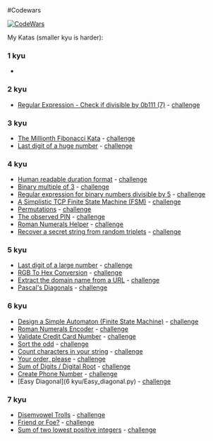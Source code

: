 #Codewars

[![CodeWars](https://www.codewars.com/users/Dispatched/badges/large)](https://www.codewars.com/users/Dispatched "My Codewars profile")

My Katas (smaller kyu is harder):

### 1 kyu</a>
*
### 2 kyu</a>
* [Regular Expression - Check if divisible by 0b111 (7)](2%20kyu/Regular_Expression_Check_if_divisible_by_0b111_(7).py) - [challenge](https://www.codewars.com/kata/56a73d2194505c29f600002d)
### 3 kyu</a>
* [The Millionth Fibonacci Kata](3%20kyu/The_Millionth_Fibonacci_Kata.py) - [challenge](https://www.codewars.com/kata/53d40c1e2f13e331fc000c26)
* [Last digit of a huge number](3%20kyu/Last_digit_of_a_huge_number.py) - [challenge](https://www.codewars.com/kata/5518a860a73e708c0a000027)
### 4 kyu</a>
* [Human readable duration format](4%20kyu/Human_readable_duration_format.py) - [challenge](https://www.codewars.com/kata/52742f58faf5485cae000b9a)
* [Binary multiple of 3](4%20kyu/Binary_multiple_of_3.py) - [challenge](https://www.codewars.com/kata/54de279df565808f8b00126a)
* [Regular expression for binary numbers divisible by 5](4%20kyu/Regular_expression_for_binary_numbers_divisible_by_5.py) - [challenge](https://www.codewars.com/kata/5647c3858d4acbbe550000ad)
* [A Simplistic TCP Finite State Machine (FSM)](4%20kyu/TCP_finite_state_machine.py) - [challenge](https://www.codewars.com/kata/54acc128329e634e9a000362)
* [Permutations](4%20kyu/Permutations.py) - [challenge](https://www.codewars.com/kata/5254ca2719453dcc0b00027d)
* [The observed PIN](4%20kyu/The_observed_pin.py) - [challenge](https://www.codewars.com/kata/5263c6999e0f40dee200059d)
* [Roman Numerals Helper](4%20kyu/Roman_numerals_helper.py) - [challenge](https://www.codewars.com/kata/51b66044bce5799a7f000003)
* [Recover a secret string from random triplets](4%20kyu/Recover_secret_string.py) - [challenge](https://www.codewars.com/kata/53f40dff5f9d31b813000774)
### 5 kyu
* [Last digit of a large number](5%20kyu/Last_digit_of_a_large_number.py) - [challenge](https://www.codewars.com/kata/5511b2f550906349a70004e1)
* [RGB To Hex Conversion](5%20kyu/RGB_to_hex.py) - [challenge](https://www.codewars.com/kata/513e08acc600c94f01000001)
* [Extract the domain name from a URL](5%20kyu/Extract_domain_from_url.py) - [challenge](https://www.codewars.com/kata/514a024011ea4fb54200004b)
* [Pascal's Diagonals](5%20kyu/Pascal's_Diagonals.py) - [challenge](https://www.codewars.com/kata/576b072359b1161a7b000a17)
### 6 kyu</a>
* [Design a Simple Automaton (Finite State Machine)](6%20kyu/Simple_automaton.py) - [challenge](https://www.codewars.com/kata/5268acac0d3f019add000203)
* [Roman Numerals Encoder](6%20kyu/roman_numerals.py) - [challenge](https://www.codewars.com/kata/51b62bf6a9c58071c600001b)
* [Validate Credit Card Number](6%20kyu/Validate_credit_card_number.py) - [challenge](https://www.codewars.com/kata/5418a1dd6d8216e18a0012b2)
* [Sort the odd](6%20kyu/Sort_the_odd.py) - [challenge](https://www.codewars.com/kata/578aa45ee9fd15ff4600090d)
* [Count characters in your string](6%20kyu/Count_characters_in_your_string.py) - [challenge](https://www.codewars.com/kata/52efefcbcdf57161d4000091)
* [Your order, please](6%20kyu/your_order_please.py) - [challenge](https://www.codewars.com/kata/55c45be3b2079eccff00010f)
* [Sum of Digits / Digital Root](6%20kyu/Sum_of_Digits_Digital_Root.py) - [challenge](https://www.codewars.com/kata/541c8630095125aba6000c00)
* [Create Phone Number](6%20kyu/Create_phone_number.py) - [challenge](https://www.codewars.com/kata/525f50e3b73515a6db000b83/train)
* [Easy Diagonal](6 kyu/Easy_diagonal.py) - [challenge](https://www.codewars.com/kata/559b8e46fa060b2c6a0000bf)
### 7 kyu</a>
* [Disemvowel Trolls](7%20kyu/disemvowel.py) - [challenge](https://www.codewars.com/kata/52fba66badcd10859f00097e)
* [Friend or Foe?](7%20kyu/Friend_or_foe.py) - [challenge](https://www.codewars.com/kata/55b42574ff091733d900002f)
* [Sum of two lowest positive integers](7%20kyu/Sum_of_two_lowest_positive_integers.py) - [challenge](https://www.codewars.com/kata/558fc85d8fd1938afb000014)